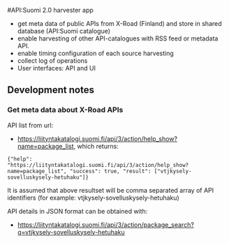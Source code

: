 #API:Suomi 2.0 harvester app 

* get meta data of public APIs from X-Road (Finland) and store in shared database (API:Suomi catalogue)
* enable harvesting of other API-catalogues with RSS feed or metadata API. 
* enable timing configuration of each source harvesting
* collect log of operations
* User interfaces: API and UI

## Development notes

### Get meta data about X-Road APIs

API list from url:
* https://liityntakatalogi.suomi.fi/api/3/action/help_show?name=package_list, which returns:

```
{"help":
"https://liityntakatalogi.suomi.fi/api/3/action/help_show?name=package_list", "success": true, "result": ["vtjkysely-sovelluskysely-hetuhaku"]}
```
It is assumed that above resultset will be comma separated array of API identifiers (for example: vtjkysely-sovelluskysely-hetuhaku)

API details in JSON format can be obtained with: 
* https://liityntakatalogi.suomi.fi/api/3/action/package_search?q=vtjkysely-sovelluskysely-hetuhaku
